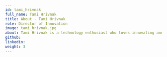 ```yaml
---
id: tami_hrivnak
full_name: Tami Hrivnak
title: About - Tami Hrivnak
role: Director of Innovation
image: tami_hrivnak.jpg
about: Tami Hrivnak is a technology enthusiast who loves innovating and finding user-centric solutions to solve customer pain points. She most recently helped lead a digital transformation at NATO, helping them build Agile product teams that utilized a DevSecOps approach. She has over a decade of Product Management experience in both the civilian and government space. She is passionate about delivering the right capabilities to the warfighters at the right time. Tami is also a current HR Officer for the Navy Reserves and spent 8 years in the Army National Guard. She received her Master’s in Organizational Leadership at the University of Denver and her Bachelor’s in Security and Intelligence from The Ohio State University. She and her entire family are huge Buckeye fans. O-H!
github:
linkedin:
weight: 3
---
```

